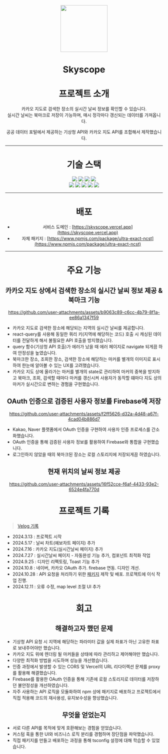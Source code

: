 <div align="center">

<img src="public/scope.png"  height="150" width="150"/>

# Skyscope

# 프로젝트 소개

카카오 지도로 검색한 장소의 실시간 날씨 정보를 확인할 수 있습니다.<br/>
실시간 날씨는 북마크로 저장이 가능하며, 매시 정각마다 갱신되는 데이터를 가져옵니다.<br/>

공공 데이터 포털에서 제공하는 기상청 API와 카카오 지도 API를 조합해서 제작했습니다.<br/>

---

# 기술 스택

<div>

<img src="https://img.shields.io/badge/vite-123142?style=flat-square&logo=vite&logoColor=white"/>
<img src="https://img.shields.io/badge/HTML5-E34F26?style=flat-square&logo=html5&logoColor=white"/>
<img src="https://img.shields.io/badge/styled components-DB7093?style=flat-square&logo=styled-components&logoColor=white"/>
<img src="https://img.shields.io/badge/Bootstrap-7952B3?style=flat-square&logo=bootstrap&logoColor=white"/>
</div>

<div>
<img src="https://img.shields.io/badge/Typescript-3178C6?style=flat-square&logo=Typescript&logoColor=white"/>
<img src="https://img.shields.io/badge/react query-234152?style=flat-square&logo=react-query&logoColor=white"/>
<img src="https://img.shields.io/badge/redux-223415?style=flat-square&logo=redux&logoColor=white"/>
<img src="https://img.shields.io/badge/OAuth-EB5424?style=flat-square&logo=auth0&logoColor=white"/>
<img src="https://img.shields.io/badge/Firebase-DD2C00?style=flat-square&logo=firebase&logoColor=white"/>

</div>

---

# 배포
<div align="center">

- 서비스 도메인 : [https://skyscope.vercel.app](https://skyscope.vercel.app)
- 자체 패키지 : [https://www.npmjs.com/package/ultra-exact-ncst](https://www.npmjs.com/package/ultra-exact-ncst)
</div>

---


# 주요 기능

## 카카오 지도 상에서 검색한 장소의 실시간 날씨 정보 제공 & 북마크 기능

https://github.com/user-attachments/assets/b9063c89-c6cc-4b79-8f1a-ee86a1347f59

<div align="left">

* 카카오 지도로 검색한 장소에 해당되는 지역의 실시간 날씨를 제공합니다.
* react-query를 사용해 동일한 쿼리 키(지역에 해당하는 코드) 호출 시 캐싱된 데이터를 전달하게 해서 불필요한 API 호출을 방지했습니다.
* query 함수(기상청 API 호출)가 에러가 났을 때 에러 페이지로 navigate 되게끔 하여 안정성을 높였습니다.
* 북마크한 장소, 조회한 장소, 검색한 장소에 해당하는 마커를 별개의 이미지로 표시하여 한눈에 알아볼 수 있는 UX를 고려했습니다.
* 카카오 지도 상에 올라가는 마커를 별개의 state로 관리하여 마커의 중복을 방지하고 북마크, 조회, 검색할 때마다 마커를 갱신시켜 사용자가 동작할 떄마다 지도 상의 마커가 실시간으로 변하는 경험을 구현했습니다.
  
</div>

## OAuth 인증으로 검증된 사용자 정보를 Firebase에 저장

https://github.com/user-attachments/assets/f2ff5626-d32a-4d48-a67f-4cad04b886d7

<div align="left">

* Kakao, Naver 플랫폼에서 OAuth 인증을 구현하여 사용자 인증 프로세스를 간소화했습니다.
* OAuth 인증을 통해 검증된 사용자 정보를 활용하여 Firebase와 통합을 구현했습니다.
* 로그인하지 않았을 때의 북마크된 장소는 로컬 스토리지에 저장되게끔 하였습니다.
  
</div>

## 현재 위치의 날씨 정보 제공

https://github.com/user-attachments/assets/16f52cce-f6af-4433-93e2-6524e4fa770d


# 프로젝트 기록

<div align="left">
  
> [Velog 기록](https://velog.io/@sham/series/SkyScope-%EA%B0%9C%EB%B0%9C%EC%9D%BC%EC%A7%80)

- 2024.3.13 : 프로젝트 시작
- 2024.5.17 : 날씨 차트(예보차트 페이지) 추가
- 2024.7.16 : 카카오 지도(실시간날씨 페이지) 추가
- 2024.7.27 : 실시간날씨 페이지 - 자동완성 기능 추가, 컴포넌트 최적화 작업
- 2024.9.25 : 디자인 리펙토링, Toast 기능 추가
- 2024.10.8 : 네이버, 카카오 OAuth 추가. firebase 연동. 디자인 개선.
- 2024.10.28 : API 요청을 처리하기 위한 [패키지](https://www.npmjs.com/package/ultra-exact-ncst) 제작 및 배포. 프로젝트에 이식 작업 진행.
- 2024.12.11 : 오류 수정, map level 조절 UI 추가

</div>

# 회고

## 해결하고자 했던 문제

<div align="left">
  
- 기상청 API 요청 시 지역에 해당하는 파라미터 값을 실제 좌표가 아닌 고유한 좌표로 보내주어야만 했습니다.
- 카카오 지도 위에 렌더링 될 마커들을 상태에 따라 관리하고 제어해야만 했습니다.
- 다양한 최적화 방법을 시도하며 성능을 개선했습니다.
- 인증 과정에서 발생할 수 있는 CORS 및 Vercel의 URL 리다이렉션 문제를 proxy를 활용해 해결했습니다.
- Firebase를 활용한 OAuth 인증을 통해 기존에 로컬 스토리지로 데이터를 저장하던 불안정성을 개선하였습니다.
- 자주 사용하는 API 로직을 모듈화하여 npm 상에 패키지로 배포하고 프로젝트에서 직접 적용해 코드의 재사용성, 유지보수성을 향상했습니다.
  
</div>
  
## 무엇을 얻었는지

<div align="left">
  
- 서로 다른 API를 목적에 맞게 호환해보는 경험을 얻었습니다.
- 커스텀 훅을 통한 UI와 비즈니스 로직 분리를 경험하며 장단점을 파악했습니다.
- 직접 패키지를 만들고 배포하는 과정을 통해 tsconfig 설정에 대해 학습할 수 있었습니다.
  
</div>

</div>






